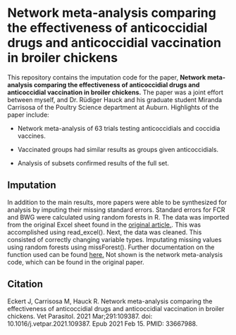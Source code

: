 # Network meta-analysis comparing the effectiveness of anticoccidial drugs and anticoccidial vaccination in broiler chickens

This repository contains the imputation code for the paper, **Network meta-analysis comparing the effectiveness of anticoccidial drugs and anticoccidial vaccination in broiler chickens.** The paper was a joint effort between myself, and Dr. Rüdiger Hauck and his graduate student Miranda Carrisosa of the Poultry Science department at Auburn. Highlights of the paper include:

- Network meta-analysis of 63 trials testing anticoccidials and coccidia vaccines.

- Vaccinated groups had similar results as groups given anticoccidials.

- Analysis of subsets confirmed results of the full set.


## Imputation

In addition to the main results, more papers were able to be synthesized for analysis by imputing their missing standard errors.  Standard errors for FCR and BWG were calculated using random forests in R. The data was imported from the original Excel sheet found in the [original article.](https://www.sciencedirect.com/science/article/pii/S0304401721000479?via%3Dihub). This was accomplished using read_excel(). Next, the data was cleaned. This consisted of correctly changing variable types. Imputating missing values using random forests using missForest(). Further documentation on the function used can be found [here.](https://cran.r-project.org/web/packages/missForest/missForest.pdf) Not shown is the network meta-analysis code, which can be found in the original paper.
 
## Citation
Eckert J, Carrisosa M, Hauck R. Network meta-analysis comparing the effectiveness of anticoccidial drugs and anticoccidial vaccination in broiler chickens. Vet Parasitol. 2021 Mar;291:109387. doi: 10.1016/j.vetpar.2021.109387. Epub 2021 Feb 15. PMID: 33667988.
